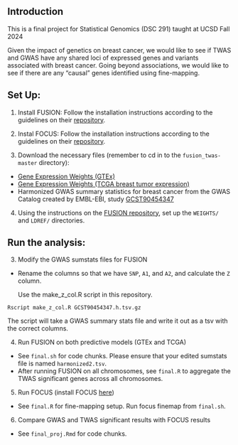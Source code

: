 ## Introduction

This is a final project for Statistical Genomics (DSC 291) taught at UCSD Fall 2024

Given the impact of genetics on breast cancer, we would like to see if TWAS and GWAS have any shared loci of expressed genes and variants associated with breast cancer. Going beyond associations, we would like to see if there are any “causal” genes identified using fine-mapping.

## Set Up:

1. Install FUSION: Follow the installation instructions according to the guidelines on their [repository](http://gusevlab.org/projects/fusion/).
2. Instal FOCUS: Follow the installation instructions according to the guidelines on their [repository](https://github.com/mancusolab/ma-focus).

3. Download the necessary files (remember to cd in to the `fusion_twas-master` directory):

- [Gene Expression Weights (GTEx)](https://s3.us-west-1.amazonaws.com/gtex.v8.fusion/EUR/GTExv8.EUR.Breast_Mammary_Tissue.tar.gz)
- [Gene Expression Weights (TCGA breast tumor expression)](http://gusevlab.org/projects/fusion/weights/GusevLawrenson_2019_NG/TCGA-BRCA.GE.TUMOR.tar.bz2)
- Harmonized GWAS summary statistics for breast cancer from the GWAS Catalog created by EMBL-EBI, study [GCST90454347](https://ftp.ebi.ac.uk/pub/databases/gwas/summary_statistics/GCST90454001-GCST90455000/GCST90454347/harmonised/GCST90454347.h.tsv.gz)

4. Using the instructions on the [FUSION repository](http://gusevlab.org/projects/fusion/), set up the `WEIGHTS/` and `LDREF/` directories.

## Run the analysis:

3. Modify the GWAS sumstats files for FUSION

- Rename the columns so that we have `SNP`, `A1`, and `A2`, and calculate the `Z` column.

  Use the make_z_col.R script in this repository.

`Rscript make_z_col.R GCST90454347.h.tsv.gz` 

The script will take a GWAS summary stats file and write it out as a tsv with the correct columns.

4. Run FUSION on both predictive models (GTEx and TCGA)

- See `final.sh` for code chunks. Please ensure that your edited sumstats file is named `harmonized2.tsv`. 
- After running FUSION on all chromosomes, see `final.R` to aggregate the TWAS significant genes across all chromosomes. 

5. Run FOCUS (install FOCUS [here](https://github.com/mancusolab/ma-focus))

- See `final.R` for fine-mapping setup. Run focus finemap from `final.sh`.

6. Compare GWAS and TWAS significant results with FOCUS results

- See `final_proj.Rmd` for code chunks.
